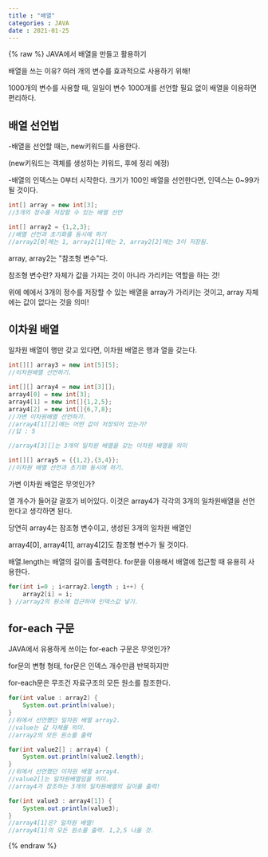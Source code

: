 ```yaml
---
title : "배열"
categories : JAVA
date : 2021-01-25
---
```



{% raw %}
JAVA에서 배열을 만들고 활용하기

배열을 쓰는 이유? 여러 개의 변수를 효과적으로 사용하기 위해!

1000개의 변수를 사용할 때, 일일이 변수 1000개를 선언할 필요 없이 배열을 이용하면 편리하다.



## 배열 선언법

-배열을 선언할 때는, new키워드를 사용한다.

(new키워드는 객체를 생성하는 키워드, 후에 정리 예정)

-배열의 인덱스는 0부터 시작한다. 크기가 100인 배열을 선언한다면, 인덱스는 0~99가 될 것이다.

```java
int[] array = new int[3];
//3개의 정수를 저장할 수 있는 배열 선언

int[] array2 = {1,2,3};
//배열 선언과 초기화를 동시에 하기
//array2[0]에는 1, array2[1]에는 2, array2[2]에는 3이 저장됨.
```

array, array2는 "참조형 변수"다.

참조형 변수란?  자체가 값을 가지는 것이 아니라 가리키는 역할을 하는 것!

위에 예에서 3개의 정수를 저장할 수 있는 배열을 array가 가리키는 것이고, array 자체에는 값이 없다는 것을 의미!



## 이차원 배열

일차원 배열이 행만 갖고 있다면, 이차원 배열은 행과 열을 갖는다.

```java
int[][] array3 = new int[5][5];
//이차원배열 선언하기.

int[][] array4 = new int[3][];
array4[0] = new int[3];
array4[1] = new int[]{1,2,5};
array4[2] = new int[]{6,7,8};
//가변 이차원배열 선언하기.
//array4[1][2]에는 어떤 값이 저장되어 있는가?
//답 : 5

//array4[3][]는 3개의 일차원 배열을 갖는 이차원 배열을 의미

int[][] array5 = {{1,2},{3,4}};
//이차원 배열 선언과 초기화 동시에 하기.
```

가변 이차원 배열은 무엇인가?

열 개수가 들어갈 괄호가 비어있다. 이것은 array4가 각각의 3개의 일차원배열을 선언한다고 생각하면 된다.

당연히 array4는 참조형 변수이고, 생성된 3개의 일차원 배열인

array4[0], array4[1], array4[2]도 참조형 변수가 될 것이다.



배열.length는 배열의 길이를 출력한다. for문을 이용해서 배열에 접근할 때 유용히 사용한다.

```java
for(int i=0 ; i<array2.length ; i++) {
    array2[i] = i;
} //array2의 원소에 접근하여 인덱스값 넣기.
```





## for-each 구문

JAVA에서 유용하게 쓰이는 for-each 구문은 무엇인가?

for문의 변형 형태, for문은 인덱스 개수만큼 반복하지만

for-each문은 무조건 자료구조의 모든 원소를 참조한다.

```java
for(int value : array2) {
    System.out.println(value);
} 
//위에서 선언했던 일차원 배열 array2.
//value는 값 자체를 의미.
//array2의 모든 원소를 출력

for(int value2[] : array4) {
    System.out.println(value2.length);
}
//위에서 선언했던 이차원 배열 array4.
//value2[]는 일차원배열임을 의미.
//array4가 참조하는 3개의 일차원배열의 길이를 출력!

for(int value3 : array4[1]) {
    System.out.println(value3);
}
//array4[1]은? 일차원 배열!
//array4[1]의 모든 원소를 출력. 1,2,5 나올 것.
```
{% endraw %}

